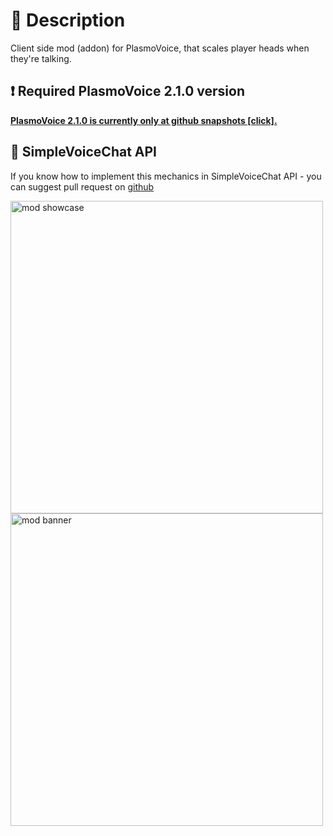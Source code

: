 # 💬 Description
Client side mod (addon) for PlasmoVoice, that scales player heads when they're talking.

## ❗ Required PlasmoVoice 2.1.0 version
[<b>PlasmoVoice 2.1.0 is currently only at github snapshots [click].</b>](https://github.com/plasmoapp/plasmo-voice/releases/tag/2.1.0-SNAPSHOT)

## 📕 SimpleVoiceChat API
 If you know how to implement this mechanics in SimpleVoiceChat API - you can suggest pull request on [github](https://github.com/ZipeStudio/TalkingHeads)

<img src="https://cdn.modrinth.com/data/Os35nfkh/images/b01581dd52e32d703fbb5605f4851fbc639d024e.gif" width="500px" alt="mod showcase"/>
<img src="https://cdn.modrinth.com/data/Os35nfkh/images/5bd3ef3d021de23d80e81918bd8ed49ce89c56f4.png" width="500px" alt="mod banner"/>